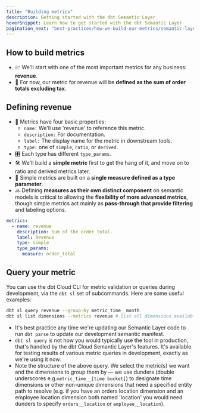 ```yaml
---
title: "Building metrics"
description: Getting started with the dbt Semantic Layer
hoverSnippet: Learn how to get started with the dbt Semantic Layer
pagination_next: "best-practices/how-we-build-our-metrics/semantic-layer-5-advanced-metrics"
---
```


## How to build metrics

- 💹 We'll start with one of the most important metrics for any business: **revenue**.
- 📖 For now, our metric for revenue will be **defined as the sum of order totals excluding tax**.

## Defining revenue

- 🔢 Metrics have four basic properties:
  - `name:` We'll use 'revenue' to reference this metric.
  - `description:` For documentation.
  - `label:` The display name for the metric in downstream tools.
  - `type:` one of `simple`, `ratio`, or `derived`.
- 🎛️ Each type has different `type_params`.
- 🛠️ We'll build a **simple metric** first to get the hang of it, and move on to ratio and derived metrics later.
- 📏 Simple metrics are built on a **single measure defined as a type parameter**.
- 🔜 Defining **measures as their own distinct component** on semantic models is critical to allowing the **flexibility of more advanced metrics**, though simple metrics act mainly as **pass-through that provide filtering** and labeling options.

<File name="models/marts/orders.yml" />

```yml
metrics:
  - name: revenue
    description: Sum of the order total.
    label: Revenue
    type: simple
    type_params:
      measure: order_total
```

## Query your metric

You can use the dbt Cloud CLI for metric validation or queries during development, via the `dbt sl` set of subcommands. Here are some useful examples:

```bash
dbt sl query revenue --group-by metric_time__month
dbt sl list dimensions --metrics revenue # list all dimensions available for the revenue metric
```

- It's best practice any time we're updating our Semantic Layer code to run `dbt parse` to update our development semantic manifest.
- `dbt sl query` is not how you would typically use the tool in production, that's handled by the dbt Cloud Semantic Layer's features. It's available for testing results of various metric queries in development, exactly as we're using it now.
- Note the structure of the above query. We select the metric(s) we want and the dimensions to group them by — we use dunders (double underscores e.g.`metric_time__[time bucket]`) to designate time dimensions or other non-unique dimensions that need a specified entity path to resolve (e.g. if you have an orders location dimension and an employee location dimension both named 'location' you would need dunders to specify `orders__location` or `employee__location`).
